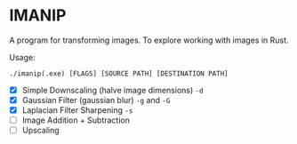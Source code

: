 # IMANIP

A program for transforming images. To explore working with images in Rust.

Usage:
```
./imanip(.exe) [FLAGS] [SOURCE PATH] [DESTINATION PATH]
```

- [X] Simple Downscaling (halve image dimensions) `-d`
- [X] Gaussian Filter (gaussian blur) `-g` and `-G`
- [X] Laplacian Filter Sharpening `-s`
- [ ] Image Addition + Subtraction
- [ ] Upscaling